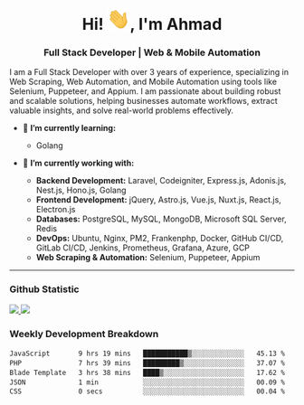 <h1 align="center">Hi! <img src="https://raw.githubusercontent.com/ABSphreak/ABSphreak/master/gifs/Hi.gif" width="40px" />, I'm Ahmad</h1>


<h3 align="center">Full Stack Developer | Web & Mobile Automation </h3>
I am a Full Stack Developer with over 3 years of experience, specializing in Web Scraping, Web Automation, and Mobile Automation using tools like Selenium, Puppeteer, and Appium. I am passionate about building robust and scalable solutions, helping businesses automate workflows, extract valuable insights, and solve real-world problems effectively.

- 🔭 **I’m currently learning:**  
  - Golang  

- 🌱 **I’m currently working with:**   
  - **Backend Development:** Laravel, Codeigniter, Express.js, Adonis.js, Nest.js, Hono.js, Golang  
  - **Frontend Development:** jQuery, Astro.js, Vue.js, Nuxt.js, React.js, Electron.js  
  - **Databases:** PostgreSQL, MySQL, MongoDB, Microsoft SQL Server, Redis  
  - **DevOps:** Ubuntu, Nginx, PM2, Frankenphp, Docker, GitHub CI/CD, GitLab CI/CD, Jenkins, Prometheus, Grafana, Azure, GCP  
  - **Web Scraping & Automation:** Selenium, Puppeteer, Appium  



---
  
### Github Statistic
<p align="left">
<a href="https://github.com/ahmadlaiq97">
  <img height="180em" src="https://github-readme-stats-eight-theta.vercel.app/api?username=ahmadlaiq&show_icons=true&theme=algolia&include_all_commits=true&count_private=true"/>
  <img height="180em" src="https://github-readme-stats-eight-theta.vercel.app/api/top-langs/?username=ahmadlaiq&layout=compact&langs_count=8&theme=algolia"/>
</a>
</p>


### Weekly Development Breakdown
<!--START_SECTION:waka-->

```txt
JavaScript       9 hrs 19 mins   ███████████▒░░░░░░░░░░░░░   45.13 %
PHP              7 hrs 39 mins   █████████▒░░░░░░░░░░░░░░░   37.07 %
Blade Template   3 hrs 38 mins   ████▒░░░░░░░░░░░░░░░░░░░░   17.62 %
JSON             1 min           ░░░░░░░░░░░░░░░░░░░░░░░░░   00.09 %
CSS              0 secs          ░░░░░░░░░░░░░░░░░░░░░░░░░   00.04 %
```

<!--END_SECTION:waka-->

